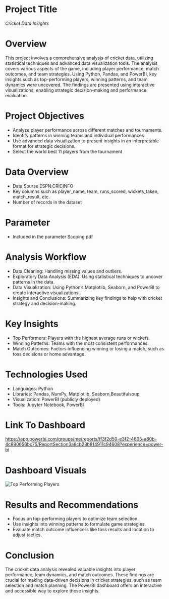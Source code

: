 # Project Title

*Cricket Data Insights*

# Overview

This project involves a comprehensive analysis of cricket data, utilizing statistical techniques and advanced data visualization tools. The analysis covers various aspects of the game, including player performance, match outcomes, and team strategies. Using Python, Pandas, and PowerBI, key insights such as top-performing players, winning patterns, and team dynamics were uncovered. The findings are presented using interactive visualizations, enabling strategic decision-making and performance evaluation.

# Project Objectives

- Analyze player performance across different matches and tournaments.
- Identify patterns in winning teams and individual performances.
- Use advanced data visualization to present insights in an interpretable format for strategic decisions.
- Select the world best 11 players from the tournament

# Data Overview

- Data Sourse ESPN.CRICINFO
- Key columns such as player_name, team, runs_scored, wickets_taken, match_result, etc.
- Number of records in the dataset

# Parameter 

- Included in the parameter Scoping pdf

# Analysis Workflow

- Data Cleaning: Handling missing values and outliers.
- Exploratory Data Analysis (EDA): Using statistical techniques to uncover patterns in the data.
- Data Visualization: Using Python’s Matplotlib, Seaborn, and PowerBI to create interactive visualizations.
- Insights and Conclusions: Summarizing key findings to help with cricket strategy and decision-making.

# Key Insights

- Top Performers: Players with the highest average runs or wickets.
- Winning Patterns: Teams with the most consistent performances.
- Match Outcomes: Factors influencing winning or losing a match, such as toss decisions or home advantage.

# Technologies Used

- Languages: Python
- Libraries: Pandas, NumPy, Matplotlib, Seaborn,Beautifulsoup
- Visualization: PowerBI (publicly deployed)
- Tools: Jupyter Notebook, PowerBI

# Link To Dashboard

https://app.powerbi.com/groups/me/reports/ff3f2d50-e3f2-4605-a80b-4c890656bc75/ReportSection3a8cb23b814911c94608?experience=power-bi

# Dashboard Visuals

![Top Performing Players](images/top_performing_players.png)


#  Results and Recommendations

- Focus on top-performing players to optimize team selection.
- Use insights into winning patterns to formulate game strategies.
- Evaluate match outcome influencers like toss results and location to adjust tactics.

# Conclusion

The cricket data analysis revealed valuable insights into player performance, team dynamics, and match outcomes. These findings are crucial for making data-driven decisions in cricket strategies, such as team selection and match planning. The PowerBI dashboard offers an interactive and accessible way to explore these insights.







